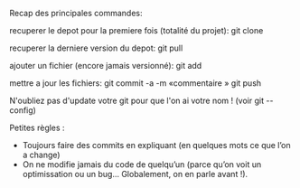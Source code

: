   

Recap des principales commandes:

recuperer le depot pour la premiere fois (totalité du projet): 
	git clone <une adresse>

recuperer la derniere version du depot:
	git pull

ajouter un fichier (encore jamais versionné): 
	git add  <nom fichier>

mettre a jour les fichiers: 
	git commit -a -m «commentaire » 
	git push

N'oubliez pas d'update votre git pour que l'on ai votre nom ! (voir git --config)


Petites règles : 
- Toujours faire des commits en expliquant (en quelques mots ce que l’on a change)
- On ne modifie jamais du code de quelqu’un (parce qu’on voit un optimissation ou un bug… Globalement, on en parle avant !). 

